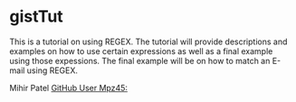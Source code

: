 # gistTut

This is a tutorial on using REGEX. The tutorial will provide descriptions and examples on how to use certain expressions as well as a final example using those expessions. The final example will be on how to match an E-mail using REGEX.

Mihir Patel
[GitHub User Mpz45:](https://github.com/Mpz45/gistTut) 